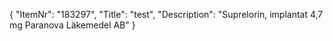{
  "ItemNr": "183297",
  "Title": "test",
  "Description": "Suprelorin, implantat 4,7 mg Paranova Läkemedel AB"
}